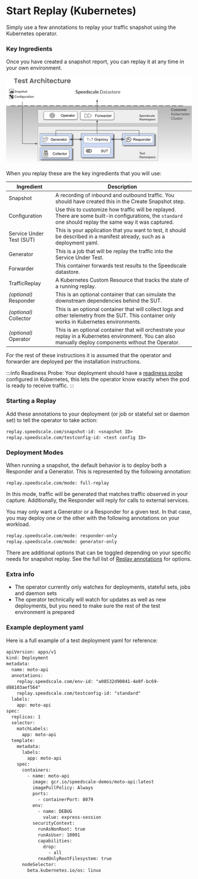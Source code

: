
# Start Replay (Kubernetes)

Simply use a few annotations to replay your traffic snapshot using the
Kubernetes operator.

### Key Ingredients

Once you have created a snapshot report, you can replay it at any time in your own environment.

![Test environment with all components deployed](./image(3).png)

When you replay these are the key ingredients that you will use:

| Ingredient               | Description                                                                                                                                                |
| ------------------------ | ---------------------------------------------------------------------------------------------------------------------------------------------------------- |
| Snapshot                 | A recording of inbound and outbound traffic. You should have created this in the Create Snapshot step.                                                     |
| Configuration            | Use this to customize how traffic will be replayed. There are some built-in configurations, the `standard` one should replay the same way it was captured. |
| Service Under Test (SUT) | This is your application that you want to test, it should be described in a manifest already, such as a deployment yaml.                                   |
| Generator                | This is a job that will be replay the traffic into the Service Under Test.                                                                                 |
| Forwarder                | This container forwards test results to the Speedscale datastore.                                                                                          |
| TrafficReplay            | A Kubernetes Custom Resource that tracks the state of a running replay.
| _(optional)_ Responder   | This is an optional container that can simulate the downstream dependencies behind the SUT.                                                                |
| _(optional)_ Collector   | This is an optional container that will collect logs and other telemetry from the SUT. This container only works in Kubernetes environments.               |
| _(optional)_ Operator    | This is an optional container that will orchestrate your replay in a Kubernetes environment. You can also manually deploy components without the Operator. |

For the rest of these instructions it is assumed that the operator and forwarder are deployed per the installation instructions.

:::info
Readiness Probe: Your deployment should have a [readiness probe](https://kubernetes.io/docs/tasks/configure-pod-container/configure-liveness-readiness-startup-probes/) configured in Kubernetes, this lets the operator know exactly when the pod is ready to receive traffic.
:::

### Starting a Replay <a href="#running-an-isolation-test" id="running-an-isolation-test"></a>

Add these annotations to your deployment (or job or stateful set or daemon set) to tell the operator to take action:

```
replay.speedscale.com/snapshot-id: <snapshot ID>
replay.speedscale.com/testconfig-id: <test config ID>
```

### Deployment Modes

When running a snapshot, the default behavior is to deploy both a Responder and a Generator. This is represented by the following annotation:

```
replay.speedscale.com/mode: full-replay
```

In this mode, traffic will be generated that matches traffic observed in your capture.
Additionally, the Responder will reply for calls to external services.

You may only want a Generator or a Responder for a given test. In that case, you may deploy one or the other with the following annotations on your workload.

```
replay.speedscale.com/mode: responder-only
replay.speedscale.com/mode: generator-only
```

There are additional options that can be toggled depending on your specific needs for snapshot replay.
See the full list of [Replay annotations](./optional-replay-annotations.mdx) for options.

### Extra info <a href="#extra-info" id="extra-info"></a>

* The operator currently only watches for deployments, stateful sets, jobs and daemon sets
* The operator technically will watch for updates as well as new deployments, but you need to make sure the rest of the test environment is prepared

### Example deployment yaml <a href="#example-deployment-yaml" id="example-deployment-yaml"></a>

Here is a full example of a test deployment yaml for reference:

```
apiVersion: apps/v1
kind: Deployment
metadata:
  name: moto-api
  annotations:
    replay.speedscale.com/env-id: "a08532d90041-4e0f-bc69-d88103aef564"
    replay.speedscale.com/testconfig-id: "standard"
  labels:
    app: moto-api
spec:
  replicas: 1
  selector:
    matchLabels:
      app: moto-api
  template:
    metadata:
      labels:
        app: moto-api
    spec:
      containers:
        - name: moto-api
          image: gcr.io/speedscale-demos/moto-api:latest
          imagePullPolicy: Always
          ports:
            - containerPort: 8079
          env:
            - name: DEBUG
              value: express-session
          securityContext:
            runAsNonRoot: true
            runAsUser: 10001
            capabilities:
              drop:
                - all
            readOnlyRootFilesystem: true
      nodeSelector:
        beta.kubernetes.io/os: linux
```

